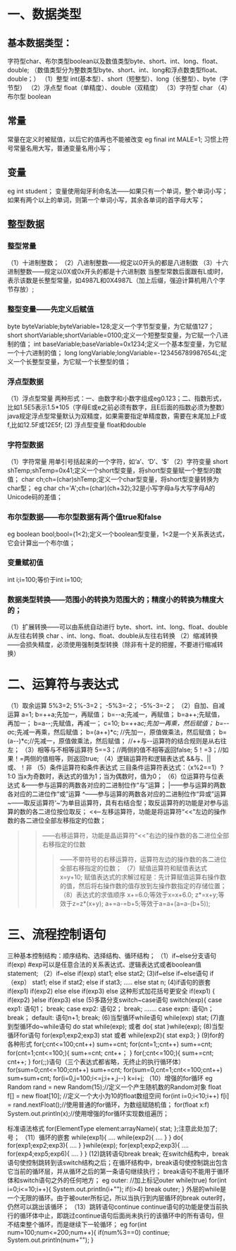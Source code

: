 # 一、数据类型

## 基本数据类型：

字符型char、布尔类型boolean以及数值类型byte、short、int、long、float、double;
（数值类型分为整数类型byte、short、int、long和浮点数类型float、double；）
（1）整型 int(基本型）、short（短整型）、long（长整型）、byte（字节型）
（2）浮点型 float（单精度）、double（双精度）
（3）字符型 char
（4）布尔型 boolean

## 常量

常量在定义时被赋值，以后它的值再也不能被改变
eg final int MALE=1; 习惯上符号常量名用大写，普通变量名用小写；

## 变量

eg int student；
变量使用匈牙利命名法——如果只有一个单词，整个单词小写；如果有两个以上的单词，则第一个单词小写，其余各单词的首字母大写；

## 整型数据

### 整型常量

（1）十进制整数；
（2）八进制整数——规定以0开头的都是八进制数
（3）十六进制整数——规定以0X或0x开头的都是十六进制数
当整型常数后面跟有L或l时，表示该数是长整型常量，如4987L和0X4987L（加上后缀，强迫计算机用八个字节存放）;

### 整型变量——先定义后赋值

byte byteVariable;byteVariable=128;定义一个字节型变量，为它赋值127；
short shortVariable;shortVariable=0100;定义一个短整型变量，为它赋一个八进制的值；
int baseVariable;baseVariable=0x1234;定义一个基本型变量，为它赋一个十六进制的值；
long longVariable;longVariable=-123456789987654L;定义一个长整型变量，为它赋一个长整型的值；

### 浮点型数据

（1）浮点型常量
两种形式：一、由数字和小数字组成eg0.123；二、指数形式，比如1.5E5表示1.5*105（字母E或e之前必须有数字，且E后面的指数必须为整数）
java规定浮点型常量默认为双精度，如果需要指定单精度数，需要在末尾加上F或f,比如12.5F或12E5f;
(2) 浮点型变量 float和double

### 字符型数据

（1）字符常量 用单引号括起来的一个字符，如‘a’、‘D’、‘$’
（2）字符变量 
short shTemp;shTemp=0x41;定义一个short型变量，将short型变量赋一个整型的数值；
char ch;ch=(char)shTemp;定义一个char型变量，将short型变量转换为char型；
eg char ch='A';ch=(char)(ch+32);32是小写字母a与大写字母A的Unicode码的差值；

### 布尔型数据——布尔型数据有两个值true和false

eg boolean bool;bool=(1<2);定义一个boolean型变量，1<2是一个关系表达式，它会计算出一个布尔值；

### 变量赋初值

int i;i=100;等价于int i=100;

### 数据类型转换——范围小的转换为范围大的；精度小的转换为精度大的；

（1）扩展转换——可以由系统自动进行
byte、short、int、long、float、double从左往右转换
char 、int、long、float、double从左往右转换
（2）缩减转换——会损失精度，必须使用强制类型转换（除非有十足的把握，不要进行缩减转换）


# 二、运算符与表达式

（1）取余运算
5%3=2;
5%-3=2；
-5%3=-2；
-5%-3=-2；
（2）自加、自减运算
a=1;
b=++a;先加一，再赋值；
b=--a;先减一，再赋值；
b=a++;先赋值，再加一；
b=a--;先赋值，再减一；
c=10;
b=++a*c;先加一再乘，然后赋值；
b=--a*c;先减一再乘，然后赋值；
b=(a++)*c; //先加一，原值做乘法，然后赋值；
b=(a--)*c;//先减一，原值做乘法，然后赋值；
//++与--运算符的结合规则是从右往左；
（3）相等与不相等运算符
5==3；//两侧的值不相等返回false;
5！=3；//如果！=两侧的值相等，则返回true;
（4）逻辑运算符和逻辑表达式
&&与、||或、！非
（5）条件运算符和条件表达式
三目条件运算符表达式：（x%2==1）?1:0 当x为奇数时，表达式的值为1；当为偶数时，值为0；
（6）位运算符与位表达式
&——参与运算的两数各对应的二进制位作“与”运算；
|——参与运算的两数各对应的二进位作“或”运算
^——参与运算的两数各对应的二进制位作“异或”运算
~——取反运算符‘~’为单目运算符，具有右结合型；取反运算符的功能是对参与运算的数的各二进位按位取反；
<<——左移运算符，功能是将运算符“<<”左边的操作数的各二进位全部左移指定的位数；
>>——右移运算符，功能是晶运算符"<<"右边的操作数的各二进位全部右移指定的位数
>>>——不带符号的右移运算符，运算符左边的操作数的各二进位全部右移指定的位数；
（7）赋值运算符和赋值表达式
x=y+10;
赋值表达式的求解过程是：先计算赋值运算右操作数的值，然后将右操作数的值存放到左操作数指定的存储位置；
（8）表达式的求值顺序
x+=6.0;等效于x=x+6.0;
z*=x+y;等效于z=z*(x+y);
a+=a-=b+5;等效于a=a+(a=a-(b+5));

# 三、流程控制语句

三种基本控制结构：顺序结构、选择结构、循环结构；
（1）if~else分支语句
if(exp)   #exp可以是任意合法的关系表达式、逻辑表达式或者boolean值
    statement;
（2）if~else
if(exp)
    stat1;
else
    stat2;
(3)if~else if~else语句
if（exp）
    stat1;
else if
    stat2;
else if
    stat3;
.....
else
    stat n;
(4)if语句的嵌套
if(exp1)
    if(exp2)
    else
else
    if(exp3)
    else
这种形式加花括号更安全
if(exp1)
{
    if(exp2)
}else
    if(exp3)
    else
(5)多路分支switch~case语句
switch(exp){
    case exp1:
             语句1；
             break;
    case exp2:
             语句2；
             break;
    .......
    case expn:
             语句n；
             break；
   default:
           语句n+1;
           break;
(6)当型循环while语句
while(exp)
    stat;
(7)直到型循环do~while语句
do
   stat
while(exp);
或者
do{
    stat
}while(exp);
(8)当型循环for语句
for(exp1;exp2;exp3)
    stat
或者
while(exp2){
    stat
    exp3;
}
(9)for的各种形式
for(;cnt<=100;cnt++) sum+=cnt;
for(cnt=1;;cnt++) sum+=cnt;
for(cnt=1;cnt<=100;){
    sum+=cnt;
    cnt++；
}
for(;cnt<=100;){
    sum+=cnt;
    cnt++;
}
for(;;)语句（三个表达式都省略，无终止的执行循环体）
for(sum=0;cnt<=100;cnt++) sum+=cnt;
for(sum=0,cnt=1;cnt<=100;cnt++) sum+sum+cnt;
for(i=0,j=100;i<=j;i++,j--) k=i+j;
（10）增强的for循环
eg  Random rand = new Random(15);//定义一个产生随机数的Random对象
float f[] = new float[10]; //定义一个大小为10的float数组空间
for(int i=0;i<10;i++)
    f[i] = rand.nextFloat();//使用普通的for循环，为数组赋随机值；
for(float x:f)
    System.out.println(x);//使用增强的for循环实现数组遍历；

标准语法格式
for(ElementType element:arrayName){
    stat;
};注意此处加了;号；
（11）循环的嵌套
while(exp1){
    ....
    while(exp2){
        ....
    }
}
do{
    for(exp1;exp2;exp3){
         ....
    }
}while(exp);
for(exp1;exp2;exp3){
    ....
    for(exp4;exp5;exp6){
        ....
    }
}
(12)跳转语句break
break;
在switch结构中，break语句使控制跳转到该switch结构之后；在循环结构中，break语句使控制跳出包含它当前的循环层，并从循环之后的第一条语句继续执行；
break语句不能用于循环体和switch语句之外的任何地方；
eg outer:  //加上标记outer
        while(true)
            for(int i=0;i<=10;i++){
                System.out.println(i+"");
                if(i>4)
                    break outer;
             }
 外层的while是一个无限的循环。由于被outer所标记，所以当执行到内层循环的break outer时，仍然可以跳出该循环；
（13）跳转语句continue
continue语句的功能是使当前执行的循环体中止，即跳过continue语句后面尚未执行的该循环中的所有语句，但不结束整个循环，而是继续下一轮循环；
eg for(int num=100;num<=200;num++){
       if(num%3==0)
           continue;
       System.out.println(num+"");
    }
